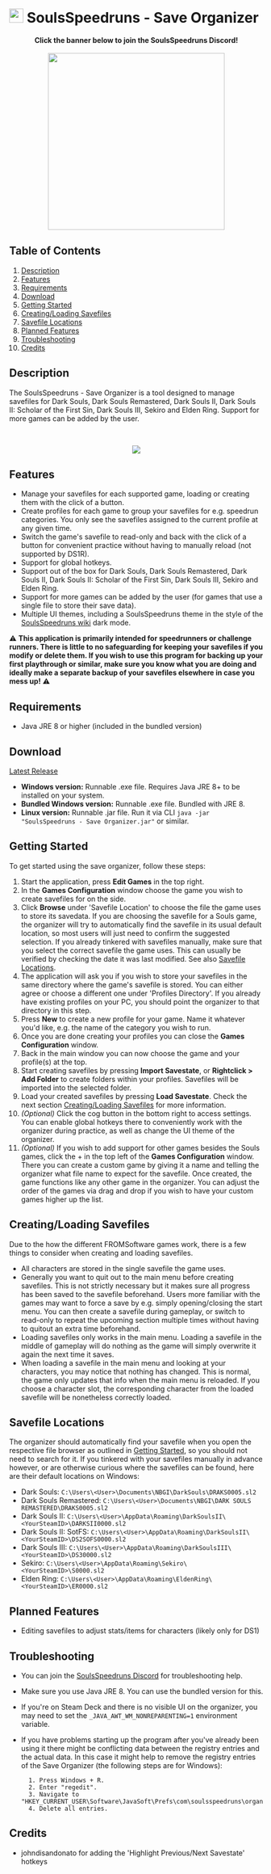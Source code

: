 # <img src="https://github.com/Kahmul/SoulsSpeedruns-Save-Organizer/blob/develop/src/com/soulsspeedruns/organizer/images/SoulsSpeedrunsLogo32.png" width="28px"/> SoulsSpeedruns - Save Organizer

<p align="center">
    <b>Click the banner below to join the SoulsSpeedruns Discord!</b><br><br>
    <a href="https://discord.soulsspeedruns.com"><img src="https://github.com/Kahmul/SoulsSpeedruns-Save-Organizer/blob/develop/docs/images/SoulsSpeedruns_Banner.png" width="350px"/></a>
</p>

## Table of Contents

1. [Description](#description)
2. [Features](#features)  
3. [Requirements](#requirements)
4. [Download](#download)
5. [Getting Started](#getting-started) 
6. [Creating/Loading Savefiles](#creatingloading-savefiles)
7. [Savefile Locations](#savefile-locations)
8. [Planned Features](#planned-features)
9. [Troubleshooting](#troubleshooting)  
10. [Credits](#credits)

## Description

The SoulsSpeedruns - Save Organizer is a tool designed to manage savefiles for Dark Souls, Dark Souls Remastered, Dark Souls II, Dark Souls II: Scholar of the First Sin, Dark Souls III, Sekiro and Elden Ring. Support for more games can be added by the user.

<br>
<p align="center">
    <img src="https://github.com/Kahmul/SoulsSpeedruns-Save-Organizer/blob/develop/docs/images/OrganizerOverview1_6.png"/>
</p>

## Features

- Manage your savefiles for each supported game, loading or creating them with the click of a button.
- Create profiles for each game to group your savefiles for e.g. speedrun categories. You only see the savefiles assigned to the current profile at any given time.
- Switch the game's savefile to read-only and back with the click of a button for convenient practice without having to manually reload (not supported by DS1R).
- Support for global hotkeys.
- Support out of the box for Dark Souls, Dark Souls Remastered, Dark Souls II, Dark Souls II: Scholar of the First Sin, Dark Souls III, Sekiro and Elden Ring.
- Support for more games can be added by the user (for games that use a single file to store their save data).
- Multiple UI themes, including a SoulsSpeedruns theme in the style of the [SoulsSpeedruns wiki](https://soulsspeedruns.com/) dark mode.

⚠️ **This application is primarily intended for speedrunners or challenge runners. There is little to no safeguarding for keeping your savefiles if you modify or delete them. If you wish to use this program for backing up your first playthrough or similar, make sure you know what you are doing and ideally make a separate backup of your savefiles elsewhere in case you mess up!** ⚠️

## Requirements

- Java JRE 8 or higher (included in the bundled version)

## Download

[Latest Release](https://github.com/Kahmul/SpeedSouls-Save-Organizer/releases)

- **Windows version:** Runnable .exe file. Requires Java JRE 8+ to be installed on your system.
- **Bundled Windows version:** Runnable .exe file. Bundled with JRE 8.
- **Linux version:** Runnable .jar file. Run it via CLI <code>java -jar "SoulsSpeedruns - Save Organizer.jar"</code> or similar.

## Getting Started

To get started using the save organizer, follow these steps:

1. Start the application, press **Edit Games** in the top right.
2. In the **Games Configuration** window choose the game you wish to create savefiles for on the side.
3. Click **Browse** under 'Savefile Location' to choose the file the game uses to store its savedata. If you are choosing the savefile for a Souls game, the organizer will try to automatically find the savefile in its usual default location, so most users will just need to confirm the suggested selection. If you already tinkered with savefiles manually, make sure that you select the correct savefile the game uses. This can usually be verified by checking the date it was last modified. See also [Savefile Locations](#savefile-locations).
4. The application will ask you if you wish to store your savefiles in the same directory where the game's savefile is stored. You can either agree or choose a different one under 'Profiles Directory'. If you already have existing profiles on your PC, you should point the organizer to that directory in this step.
5. Press **New** to create a new profile for your game. Name it whatever you'd like, e.g. the name of the category you wish to run.
6. Once you are done creating your profiles you can close the **Games Configuration** window.
7. Back in the main window you can now choose the game and your profile(s) at the top.
8. Start creating savefiles by pressing **Import Savestate**, or **Rightclick > Add Folder** to create folders within your profiles. Savefiles will be imported into the selected folder.
9. Load your created savefiles by pressing **Load Savestate**. Check the next section [Creating/Loading Savefiles](#creatingloading-savefiles) for more information.
10. *(Optional)* Click the cog button in the bottom right to access settings. You can enable global hotkeys there to conveniently work with the organizer during practice, as well as change the UI theme of the organizer.
11. *(Optional)* If you wish to add support for other games besides the Souls games, click the + in the top left of the **Games Configuration** window. There you can create a custom game by giving it a name and telling the organizer what file name to expect for the savefile. Once created, the game functions like any other game in the organizer. You can adjust the order of the games via drag and drop if you wish to have your custom games higher up the list.

## Creating/Loading Savefiles

Due to the how the different FROMSoftware games work, there is a few things to consider when creating and loading savefiles.

- All characters are stored in the single savefile the game uses.
- Generally you want to quit out to the main menu before creating savefiles. This is not strictly necessary but it makes sure all progress has been saved to the savefile beforehand. Users more familiar with the games may want to force a save by e.g. simply opening/closing the start menu. You can then create a savefile during gameplay, or switch to read-only to repeat the upcoming section multiple times without having to quitout an extra time beforehand.
- Loading savefiles only works in the main menu. Loading a savefile in the middle of gameplay will do nothing as the game will simply overwrite it again the next time it saves.
- When loading a savefile in the main menu and looking at your characters, you may notice that nothing has changed. This is normal, the game only updates that info when the main menu is reloaded. If you choose a character slot, the corresponding character from the loaded savefile will be nonetheless correctly loaded.

## Savefile Locations

The organizer should automatically find your savefile when you open the respective file browser as outlined in [Getting Started](#getting-started), so you should not need to search for it.
If you tinkered with your savefiles manually in advance however, or are otherwise curious where the savefiles can be found, here are their default locations on Windows:

- Dark Souls: <code>C:\Users\\<User\>\Documents\NBGI\DarkSouls\DRAKS0005.sl2</code>
- Dark Souls Remastered: <code>C:\Users\\<User\>\Documents\NBGI\DARK SOULS REMASTERED\DRAKS0005.sl2</code>
- Dark Souls II: <code>C:\Users\\<User\>\AppData\Roaming\DarkSoulsII\\<YourSteamID\>\DARKSII0000.sl2</code>
- Dark Souls II: SotFS: <code>C:\Users\\<User\>\AppData\Roaming\DarkSoulsII\\<YourSteamID\>\DS2SOFS0000.sl2</code>
- Dark Souls III: <code>C:\Users\\<User\>\AppData\Roaming\DarkSoulsIII\\<YourSteamID\>\DS30000.sl2</code>
- Sekiro: <code>C:\Users\\<User\>\AppData\Roaming\Sekiro\\<YourSteamID\>\S0000.sl2</code>
- Elden Ring: <code>C:\Users\\<User\>\AppData\Roaming\EldenRing\\<YourSteamID\>\ER0000.sl2</code>

## Planned Features

- Editing savefiles to adjust stats/items for characters (likely only for DS1)

## Troubleshooting

- You can join the [SoulsSpeedruns Discord](https://discord.soulsspeedruns.com) for troubleshooting help.
- Make sure you use Java JRE 8. You can use the bundled version for this.
- If you're on Steam Deck and there is no visible UI on the organizer, you may need to set the <code>_JAVA_AWT_WM_NONREPARENTING=1</code> environment variable.
- If you have problems starting up the program after you've already been using it there might be conflicting data between the registry entries and the actual data. In this case it might help to remove the registry entries of the Save Organizer (the following steps are for Windows):

        1. Press Windows + R.
        2. Enter "regedit".
        3. Navigate to "HKEY_CURRENT_USER\Software\JavaSoft\Prefs\com\soulsspeedruns\organizer\prefs".
        4. Delete all entries.

## Credits

- johndisandonato for adding the 'Highlight Previous/Next Savestate' hotkeys
